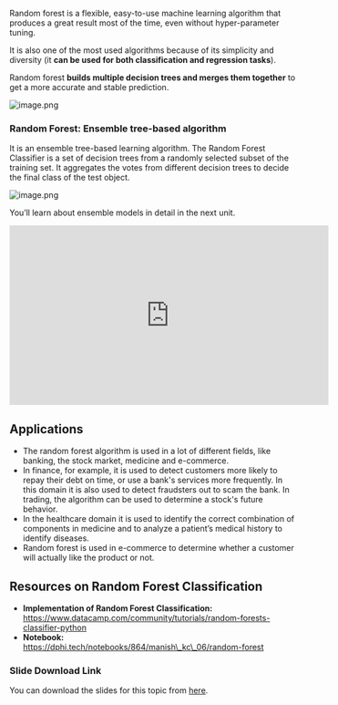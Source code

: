 Random forest is a flexible, easy-to-use machine learning algorithm that produces a great result most of the time, even without hyper-parameter tuning.

It is also one of the most used algorithms because of its simplicity and diversity (it **can be used for both classification and regression tasks**).

Random forest **builds multiple decision trees and merges them together** to get a more accurate and stable prediction.





![image.png](https://dphi-live.s3.amazonaws.com/media_uploads/image_bc28ed135b6642809c8b92587ee5b2a4.png)






### Random Forest: Ensemble tree-based algorithm

It is an ensemble tree-based learning algorithm. The Random Forest Classifier is a set of decision trees from a randomly selected subset of the training set. It aggregates the votes from different decision trees to decide the final class of the test object.








![image.png](https://dphi-live.s3.amazonaws.com/media_uploads/image_fdd92bbaa4fa47adb7d19b56d9a61edf.png)











You’ll learn about ensemble models in detail in the next unit.











<iframe width="560" height="315" src="https://www.youtube.com/embed/ok2s1vV9XW0" title="YouTube video player" frameborder="0" allow="accelerometer; autoplay; clipboard-write; encrypted-media; gyroscope; picture-in-picture" allowfullscreen></iframe>









## Applications

* The random forest algorithm is used in a lot of different fields, like banking, the stock market, medicine and e-commerce.
* In finance, for example, it is used to detect customers more likely to repay their debt on time, or use a bank's services more frequently. In this domain it is also used to detect fraudsters out to scam the bank. In trading, the algorithm can be used to determine a stock's future behavior.
* In the healthcare domain it is used to identify the correct combination of components in medicine and to analyze a patient’s medical history to identify diseases.
* Random forest is used in e-commerce to determine whether a customer will actually like the product or not.

## Resources on Random Forest Classification

* **Implementation of Random Forest Classification:**  https://www.datacamp.com/community/tutorials/random-forests-classifier-python
* **Notebook:**  
https://dphi.tech/notebooks/864/manish\_kc\_06/random-forest

### Slide Download Link

You can download the slides for this topic from [here](https://docs.google.com/presentation/d/1JHykw1oENBmrWH8o2lgX4Cj\_s3XI0isL\_TLBxU6v2S8/edit?usp=sharing).